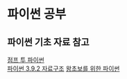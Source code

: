 # 파이썬 공부

## 파이썬 기초 자료 참고
[점프 투 파이썬](https://wikidocs.net/book/1)  
[파이썬 3.9.2 자료구조](https://docs.python.org/ko/3/tutorial/datastructures.html#)
[왕초보를 위한 파이썬](https://wikidocs.net/book/2)
